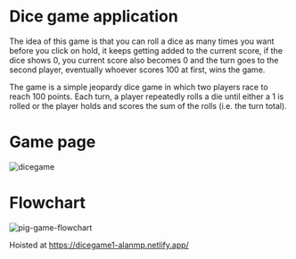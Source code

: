 # Dice game application

The idea of this game is that you can roll a dice as many times you want before you click on hold, it keeps getting added to the current score, if the dice shows 0, you current score also becomes 0 and the turn goes to the second player, eventually whoever scores 100 at first, wins the game.

The game is a simple jeopardy dice game in which two players race to reach 100 points. Each turn, a player repeatedly rolls a die until either a 1 is rolled or the player holds and scores the sum of the rolls (i.e. the turn total).

# Game page

![dicegame](https://user-images.githubusercontent.com/95167331/145702042-01974f03-2e46-4043-81ee-a74960bd2f99.png)

# Flowchart

![pig-game-flowchart](https://user-images.githubusercontent.com/95167331/145702068-8c68f3f5-4d35-452b-9011-b98ebaf029e6.png)

Hoisted at https://dicegame1-alanmp.netlify.app/
